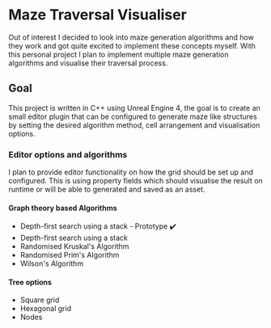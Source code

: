 # Maze Traversal Visualiser

Out of interest I decided to look into maze generation algorithms and how they work and got quite excited to implement these concepts myself. With this personal project I plan to implement multiple maze generation algorithms and visualise their traversal process.



## Goal

This project is written in C++ using Unreal Engine 4, the goal is to create an small editor plugin that can be configured to generate maze like structures by setting the desired algorithm method, cell arrangement and visualisation options.




### Editor options and algorithms

I plan to provide editor functionality on how the grid should be set up and configured. This is using property fields which should visualise the result on runtime or will be able to generated and saved as an asset.



#### Graph theory based Algorithms

* Depth-first search using a stack - Prototype :heavy_check_mark:
* Depth-first search using a stack 
* Randomised Kruskal's Algorithm
* Randomised Prim's Algorithm
* Wilson's Algorithm



#### Tree options

* Square grid
* Hexagonal grid
* Nodes